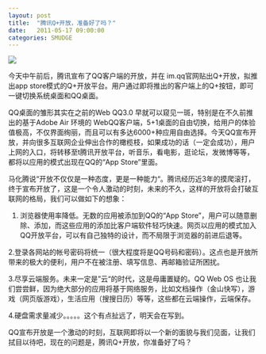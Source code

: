 ```yaml
---
layout: post
title:  "腾讯Q+开放，准备好了吗？"
date:   2011-05-17 09:00:00
categories: SMUDGE
---
```


<img src="http://binnng.coding.io/assets/images/qplus.jpg"/>

今天中午前后，腾讯宣布了QQ客户端的开放，并在 im.qq官网贴出Q+开放，拟推出app store模式的Q+开放平台。用户通过即将推出的客户端上的Q+按钮，即可一键切换系统桌面和QQ桌面。



QQ桌面的雏形其实在之前的Web QQ3.0 早就可以窥见一斑，特别是在不久前推出的基于Adobe Air 环境的 WebQQ客户端，5+1桌面的自由切换，给用户的体验值极高，不仅界面绚丽，而且可以有多达6000+种应用自由选择。今天QQ宣布开放，并向很多互联网企业伸出合作的橄榄枝，如果成功的话（一定会成功），用户上网的入口，将转移至t腾讯开放平台，听音乐，看电影，逛论坛，发微博等等，都将以应用的模式出现在QQ的“App Store”里面。



马化腾说“开放不仅仅是一种态度，更是一种能力“。腾讯经历近3年的摸爬滚打，终于宣布开放了，这是一个令人激动的时刻，未来的不久，这样的开放将会打破互联网的格局，我们可以做如下的想象：



1. 浏览器使用率降低。无数的应用被添加到QQ的“App Store”，用户可以随意删除、添加，而这些应用的添加比客户端软件轻巧快速。网页以应用的模式加入QQ开放平台，可以有自己独特的设计，而不局限于浏览器的前进后退等。



2.登录各网站的帐号密码将统一（很大程度将是QQ号码和密码）。这点也是开放所带来的极大的便利，用户不在被注册、填写信息、再邮箱验证所困扰。



3.尽享云端服务。未来一定是”云“的时代，这是毋庸置疑的。QQ Web OS 也让我们尝尝鲜，因为绝大部分的应用将基于网络服务，比如文档操作（金山快写），游戏（网页版游戏），生活应用（搜搜日历）等等，这些都在云端操作，云端保存。



 4.硬盘需求量减少。。。。。这个有点扯远了，明天会在写到。



QQ宣布开放是一个激动的时刻，互联网即将以一个新的面貌与我们见面，让我们拭目以待吧，现在的问题是，腾讯Q+开放，你准备好了吗？